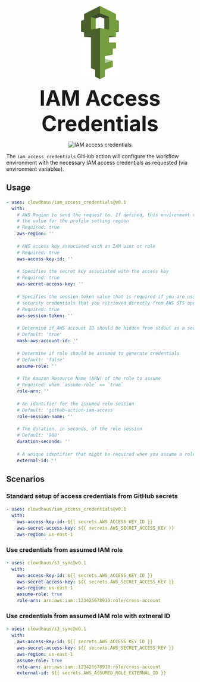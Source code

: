 <p align="center">
  <img src="../../.github/images/iam.svg" alt="aws-iam" height="196px">
</p>
<h1 style="font-size: 56px; margin: 0; padding: 0;" align="center">
  IAM Access Credentials
</h1>
<p align="center">
  <img src="https://github.com/clowdhaus/aws-github-actions/workflows/IAM%20Credentials/badge.svg" alt="IAM access credentials">
</p>

The `iam_access_credentials` GitHub action will configure the workflow environment with the necessary IAM access credentials as requested (via environment variables).

## Usage

```yml
- uses: clowdhaus/iam_access_credentials@v0.1
  with:
    # AWS Region to send the request to. If defined, this environment variable overrides
    # the value for the profile setting region
    # Required: true
    aws-region: ''

    # AWS access key associated with an IAM user or role
    # Required: true
    aws-access-key-id: ''

    # Specifies the secret key associated with the access key
    # Required: true
    aws-secret-access-key: ''

    # Specifies the session token value that is required if you are using temporary
    # security credentials that you retrieved directly from AWS STS operations
    # Required: true
    aws-session-token: ''

    # Determine if AWS account ID should be hidden from stdout as a secret value
    # Default: 'true'
    mask-aws-account-id: ''

    # Determine if role should be assumed to generate credentials
    # Default: 'false'
    assume-role: ''

    # The Amazon Resource Name (ARN) of the role to assume
    # Required: when `assume-role` == `true`
    role-arn: ''

    # An identifier for the assumed role session
    # Default: 'github-action-iam-access'
    role-session-name: ''

    # The duration, in seconds, of the role session
    # Default: '900'
    duration-seconds: ''

    # A unique identifier that might be required when you assume a role in another account
    external-id: ''
```

## Scenarios

### Standard setup of access credentials from GitHub secrets

```yml
- uses: clowdhaus/iam_access_credentials@v0.1
  with:
    aws-access-key-id: ${{ secrets.AWS_ACCESS_KEY_ID }}
    aws-secret-access-key: ${{ secrets.AWS_SECRET_ACCESS_KEY }}
    aws-region: us-east-1
```

### Use credentials from assumed IAM role

```yml
- uses: clowdhaus/s3_sync@v0.1
  with:
    aws-access-key-id: ${{ secrets.AWS_ACCESS_KEY_ID }}
    aws-secret-access-key: ${{ secrets.AWS_SECRET_ACCESS_KEY }}
    aws-region: us-east-1
    assume-role: true
    role-arn: arn:aws:iam::123425678910:role/cross-account
```

### Use credentials from assumed IAM role with extneral ID

```yml
- uses: clowdhaus/s3_sync@v0.1
  with:
    aws-access-key-id: ${{ secrets.AWS_ACCESS_KEY_ID }}
    aws-secret-access-key: ${{ secrets.AWS_SECRET_ACCESS_KEY }}
    aws-region: us-east-1
    assume-role: true
    role-arn: arn:aws:iam::123425678910:role/cross-account
    external-id: ${{ secrets.AWS_ASSUMED_ROLE_EXTERNAL_ID }}
```
